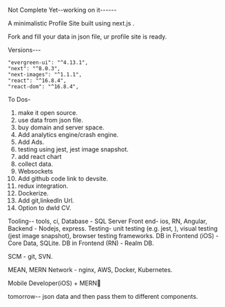 Not Complete Yet--working on it------

A minimalistic Profile Site built using next.js .

Fork and fill your data in json file, ur profile site is ready.



 Versions---
     
    "evergreen-ui": "^4.13.1",
    "next": "^8.0.3",
    "next-images": "^1.1.1",
    "react": "^16.8.4",
    "react-dom": "^16.8.4",
    



To Dos-
1. make it open source.
2. use data from json file.
3. buy domain and server space.
4. Add analytics engine/crash engine.
5. Add Ads.
6. testing using jest, jest image snapshot.
7. add react chart
8. collect data.
9. Websockets
10. Add github code link to devsite.
11. redux integration.
12. Dockerize.
13. Add git,linkedIn Url.
14. Option to dwld CV.



Tooling-- tools, ci,
Database - SQL Server
Front end- ios, RN, Angular,
Backend - Nodejs, express.
Testing- unit testing (e.g. jest, ), visual testing (jest image snapshot), browser testing                    frameworks.
DB in Frontend (iOS) - Core Data, SQLite.
DB in Frontend (RN) -  Realm DB.

SCM - git, SVN.


MEAN, MERN 
Network - nginx, AWS,
Docker, Kubernetes.

Mobile Developer(iOS) + MERN💨

tomorrow--
json data and then pass them to different components.









